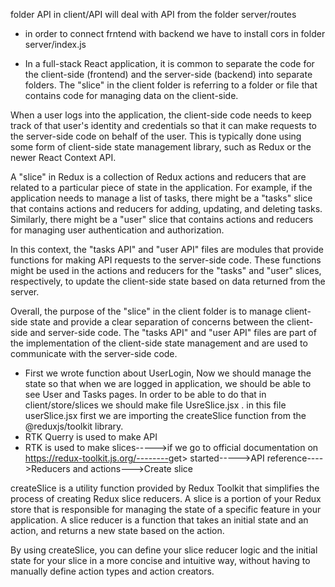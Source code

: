 folder API in client/API will deal with API from the folder server/routes

* in order to connect frntend with backend we have to install  cors in folder server/index.js

* In a full-stack React application, it is common to separate the code for the client-side (frontend) and the server-side (backend) into separate folders. The "slice" in the client folder is referring to a folder or file that contains code for managing data on the client-side.

When a user logs into the application, the client-side code needs to keep track of that user's identity and credentials so that it can make requests to the server-side code on behalf of the user. This is typically done using some form of client-side state management library, such as Redux or the newer React Context API.

A "slice" in Redux is a collection of Redux actions and reducers that are related to a particular piece of state in the application. For example, if the application needs to manage a list of tasks, there might be a "tasks" slice that contains actions and reducers for adding, updating, and deleting tasks. Similarly, there might be a "user" slice that contains actions and reducers for managing user authentication and authorization.

In this context, the "tasks API" and "user API" files are modules that provide functions for making API requests to the server-side code. These functions might be used in the actions and reducers for the "tasks" and "user" slices, respectively, to update the client-side state based on data returned from the server.

Overall, the purpose of the "slice" in the client folder is to manage client-side state and provide a clear separation of concerns between the client-side and server-side code. The "tasks API" and "user API" files are  part of the implementation of the client-side state management and are used to communicate with the server-side code.

* First we wrote function about UserLogin, Now we should manage the state so that when we are logged in application, we should be able to see User and Tasks pages. In order to be able to do that in client/store/slices we should make file UsreSlice.jsx .
in this file userSlice.jsx first we are  importing the createSlice function from the @reduxjs/toolkit library.
* RTK Querry is used to make API
* RTK is used to make slices----->if we go to official documentation on <https://redux-toolkit.js.org/-------->get> started----->API reference---->Reducers and actions--->Create slice

createSlice is a utility function provided by Redux Toolkit that simplifies the process of creating Redux slice reducers. A slice is a portion of your Redux store that is responsible for managing the state of a specific feature in your application. A slice reducer is a function that takes an initial state and an action, and returns a new state based on the action.

By using createSlice, you can define your slice reducer logic and the initial state for your slice in a more concise and intuitive way, without having to manually define action types and action creators.
